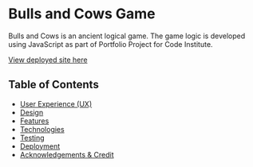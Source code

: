 # Bulls and Cows Game

Bulls and Cows is an ancient logical game. The game logic is developed using JavaScript as part of Portfolio Project for Code Institute.

[View deployed site here]()


## Table of Contents

* [User Experience (UX)](#User-Experience-(UX))
* [Design](#Design)
* [Features](#Features)
* [Technologies](#technologies)
* [Testing](#Testing)
* [Deployment](#Deployment)
* [Acknowledgements & Credit](#Acknowledgements-&-Credit)